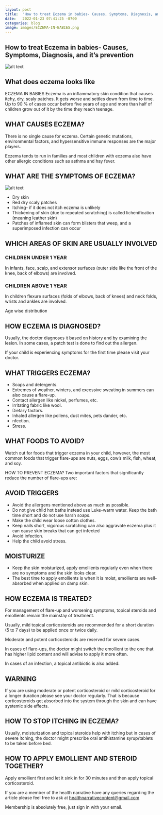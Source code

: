 ```yaml
---
layout: post
title:  "How to treat Eczema in babies- Causes, Symptoms, Diagnosis, and it’s prevention"
date:   2022-01-23 07:41:25 -0700
categories: blog
image: images/ECZEMA-IN-BABIES.png
---
```


## How to treat Eczema in babies- Causes, Symptoms, Diagnosis, and it’s prevention

![alt text](../../../../images/ECZEMA-IN-BABIES.png)


## What does eczema looks like
ECZEMA IN BABIES
Eczema is an inflammatory skin condition that causes itchy, dry, scaly patches. It gets worse and settles down from time to time. Up to 90 % of cases occur before five years of age and more than half of children grow out of it by the time they reach teenage.

 

## WHAT CAUSES ECZEMA?
There is no single cause for eczema. Certain genetic mutations, environmental factors, and hypersensitive immune responses are the major players.

Eczema tends to run in families and most children with eczema also have other allergic conditions such as asthma and hay fever.

 

## WHAT ARE THE SYMPTOMS OF ECZEMA?

![alt text](../../../../images/eczema-image-1-610x343.jpg)

- Dry skin
- Red dry scaly patches
- Itching- if it does not itch eczema is unlikely
- Thickening of skin (due to repeated scratching) is called lichenification (meaning leather skin)
- Patches of inflamed skin can form blisters that weep, and a superimposed infection can occur
 

## WHICH AREAS OF SKIN ARE USUALLY INVOLVED

### CHILDREN UNDER 1 YEAR
In infants, face, scalp, and extensor surfaces (outer side like the front of the knee, back of elbows) are involved.

### CHILDREN ABOVE 1 YEAR
In children flexure surfaces (folds of elbows, back of knees) and neck folds, wrists and ankles are involved.

Age wise distribution

## HOW ECZEMA IS DIAGNOSED?
Usually, the doctor diagnoses it based on history and by examining the lesion. In some cases, a patch test is done to find out the allergen.

If your child is experiencing symptoms for the first time please visit your doctor.

 

## WHAT TRIGGERS ECZEMA?
- Soaps and detergents.
- Extremes of weather, winters, and excessive sweating in summers can also cause a flare-up.
- Contact allergen like nickel, perfumes, etc.
- Irritating fabric like wool.
- Dietary factors.
- Inhaled allergen like pollens, dust mites, pets dander, etc.
- nfection.
- Stress.

## WHAT FOODS TO AVOID?
Watch out for foods that trigger eczema in your child, however, the most common foods that trigger flare-ups are nuts, eggs, cow’s milk, fish, wheat, and soy.

 

HOW TO PREVENT ECZEMA?
Two important factors that significantly reduce the number of flare-ups are:

 

## AVOID TRIGGERS

- Avoid the allergens mentioned above as much as possible.
- Do not give child hot baths instead use Luke-warm water. Keep the bath time short and do not use harsh soaps.
- Make the child wear loose cotton clothes.
- Keep nails short, vigorous scratching can also aggravate eczema plus it can cause skin breaks that can get infected
- Avoid infection.
- Help the child avoid stress.
 

## MOISTURIZE
- Keep the skin moisturized, apply emollients regularly even when there are no symptoms and the skin looks clear.
- The best time to apply emollients is when it is moist, emollients are well-absorbed when applied on damp skin.


## HOW ECZEMA IS TREATED?
 

For management of flare-up and worsening symptoms, topical steroids and emollients remain the mainstay of treatment.

Usually, mild topical corticosteroids are recommended for a short duration (5 to 7 days) to be applied once or twice daily.

Moderate and potent corticosteroids are reserved for severe cases.

In cases of flare-ups, the doctor might switch the emollient to the one that has higher lipid content and will advise to apply it more often.

In cases of an infection, a topical antibiotic is also added.

 

## WARNING
If you are using moderate or potent corticosteroid or mild corticosteroid for a longer duration please see your doctor regularly. That is because corticosteroids get absorbed into the system through the skin and can have systemic side effects.

## HOW TO STOP ITCHING IN ECZEMA?
Usually, moisturization and topical steroids help with itching but in cases of severe itching, the doctor might prescribe oral antihistamine syrup/tablets to be taken before bed.

## HOW TO APPLY EMOLLIENT AND STEROID TOGETHER?
Apply emollient first and let it sink in for 30 minutes and then apply topical corticosteroid.


If you are a member of the health narrative have any queries regarding the article please feel free to ask at healthnarrativecontent@gmail.com

Membership is absolutely free, just sign in with your email.